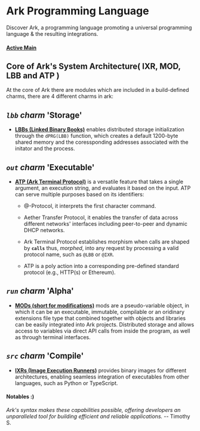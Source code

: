 # Ark Programming Language

Discover Ark, a programming language promoting a universal programming language & the resulting integrations.

#### [Active Main](./.@/mods/base/main)


## Core of Ark's System Architecture( IXR, MOD, LBB and ATP )

At the core of Ark there are modules which are included in a build-defined charms, there are 4 different charms in ark:

## *`lbb` charm* '**Storage**'

- [**LBBs (Linked Binary Books)**](./.@/k512/lbb) enables distributed storage initialization through the `dPRG(LBB)` function, which creates a default 1200-byte shared memory and the coressponding addresses associated with the initator and the process. 

## *`out` charm* '**Executable**'

- [**ATP (Ark Terminal Protocol)**](./.@/k512/atp) is a versatile feature that takes a single argument, an execution string, and evaluates it based on the  input. ATP can serve multiple purposes based on its identifiers:
  - @-Protocol, it interprets the first character command.   

  - Aether Transfer Protocol, it enables the transfer of data across different networks' interfaces including peer-to-peer and dynamic DHCP networks.         

  - Ark Terminal Protocol establishes morphism when calls are shaped by **`calls`** thus, *morphed*, into any request by processing a valid protocol name, such as `@LBB` or `@IXR`.     
  -  ATP is a poly action into a corresponding pre-defined standard protocol (e.g., HTTP(s) or Ethereum).        


## *`run` charm* '**Alpha**'

- [**MODs (short for modifications)**](./.@/mods) mods are a pseudo-variable object, in which it can be an executable, immutable, compilable or an oridinary extensions file type that combined together with objects and libraries can be easily integrated into Ark projects. Distributed storage and allows access to variables via direct API calls from inside the program, as well as through terminal interfaces. 

## *`src` charm* '**Compile**'

- [**IXRs (Image Execution Runners)**](./.@/k512/ixr) provides binary images for different architectures, enabling seamless integration of executables from other languages, such as Python or TypeScript.     




#### Notables :)

*Ark's syntax makes these capabilities possible, offering developers an unparalleled tool for building efficient and reliable applications.* -- Timothy S.

